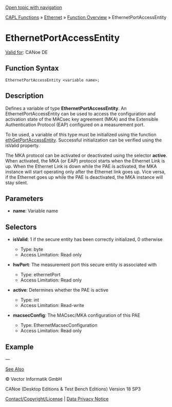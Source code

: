 [Open topic with navigation](../../../../../CANoeDEFamily.htm#Topics/CAPLFunctions/IP/Objects/CAPLfunctionEthernetPortAccessEntity.md)

[CAPL Functions](../../CAPLfunctions.md) » [Ethernet](../CAPLEthernetStartPage.md) » [Function Overview](../CAPLfunctionsIPOverview.md) » EthernetPortAccessEntity

# EthernetPortAccessEntity

[Valid for](../../../Shared/FeatureAvailability.md): CANoe DE

## Function Syntax

```
EthernetPortAccessEntity <variable name>;
```

## Description

Defines a variable of type **EthernetPortAccessEntity**. An EthernetPortAccessEntity can be used to access the configuration and activation state of the MACsec key agreement (MKA) and the Extensible Authentication Protocol (EAP) configured on a measurement port.

To be used, a variable of this type must be initialized using the function [ethGetPortAccessEntity](../Functions/CAPLfunctionethGetPortAccessEntity.md). Successful initialization can be verified using the isValid property.

The MKA protocol can be activated or deactivated using the selector **active**. When activated, the MKA (or EAP) protocol starts when the Ethernet Link is up. When the Ethernet Link is down while the PAE is activated, the MKA instance will start operating only after the Ethernet link goes up. Vice versa, if the Ethernet goes up while the PAE is deactivated, the MKA instance will stay silent.

## Parameters

- **name**: Variable name

## Selectors

- **isValid**: 1 if the secure entity has been correctly initialized, 0 otherwise
  - Type: byte
  - Access Limitation: Read only

- **hwPort**: The measurement port this secure entity is associated with
  - Type: ethernetPort
  - Access Limitation: Read only

- **active**: Determines whether the PAE is active
  - Type: int
  - Access Limitation: Read-write

- **macsecConfig**: The MACsec/MKA configuration of this PAE
  - Type: EthernetMacsecConfiguration
  - Access Limitation: Read only

## Example

—

[See Also](javascript:void(0);)

© Vector Informatik GmbH

CANoe (Desktop Editions & Test Bench Editions) Version 18 SP3

[Contact/Copyright/License](../../../Shared/ContactCopyrightLicense.md) | [Data Privacy Notice](https://www.vector.com/int/en/company/get-info/privacy-policy/)
